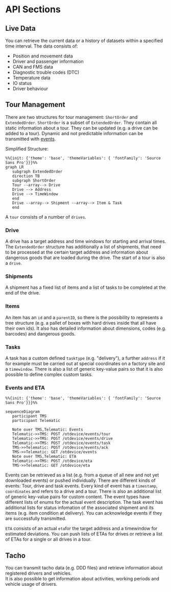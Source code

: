 # API Sections

## Live Data

You can retrieve the current data or a history of datasets within a specified time interval. The data consists of: 

- Position and movement data
- Driver and passenger information
- CAN and FMS data 
- Diagnostic trouble codes (DTC)
- Temperature data
- IO status
- Driver behaviour

## Tour Management

There are two structures for tour management: `ShortOrder` and `ExtendedOrder`. `ShortOrder` is a subset of `ExtendedOrder`. They contain all static information about a tour. They can be updated (e.g. a drive can be added to a tour). Dynamic and not predictable information can be transmitted with [events](https://opentelematics.gitlab.io/otdata/docs/#/apiSections?id=events-and-eta). 

Simplified Structure:

```mermaid
%%{init: {'theme': 'base', 'themeVariables': { 'fontFamily': 'Source Sans Pro'}}}%%
graph LR
   subgraph ExtendedOrder
   direction TB
   subgraph ShortOrder
   Tour --array--> Drive
   Drive --> Address
   Drive --> TimeWindow
   end
   Drive --array--> Shipment --array--> Item & Task
   end
```

A `tour` consists of a number of `drives`. 

### Drive

A drive has a target address and time windows for starting and arrival times. The `ExtendedOrder` structure has additionally a list of shipments, that need to be processed at the certain target address and information about dangerous goods that are loaded during the drive. The start of a tour is also a `drive`.

### Shipments

A shipment has a fixed list of items and a list of tasks to be completed at the end of the drive. 

### Items
 An item has an `id` and a `parentID`, so there is the possibility to represents a tree structure (e.g. a pallet of boxes with hard drives inside that all have their own ids). It also has detailed information about dimensions, codes (e.g. barcodes) and dangerous goods.

### Tasks

A task has a custom defined `tasktype` (e.g. "delivery"), a further `address` if it for example must be carried out at special coordinates on a factory site and a `timewindow`. There is also a list of generic key-value pairs so that it is also possible to define complex custom tasks.


### Events and ETA

```mermaid
%%{init: {'theme': 'base', 'themeVariables': { 'fontFamily': 'Source Sans Pro'}}}%%

sequenceDiagram
   participant TMS
   participant Telematic

   Note over TMS,Telematic: Events   
   Telematic->>TMS: POST /otdevice/events/tour
   Telematic->>TMS: POST /otdevice/events/drive
   Telematic->>TMS: POST /otdevice/events/task
   TMS->>Telematic: POST /otdevice/events/ack
   TMS->>Telematic: GET /otdevice/events
   Note over TMS,Telematic: ETA   
   Telematic->>TMS: POST /otdevice/eta
   TMS->>Telematic: GET /otdevice/eta
```

Events can be retrieved as a list (e.g. from a queue of all new and not yet downloaded events) or pushed individually. There are different kinds of events: Tour, drive and task events. Every kind of event has a `timestamp`, `coordinates` and refers to a drive and a tour. There is also an additional list of generic key-value pairs for custom content. The event types have different lists of enums for the actual event description. The task event has additional lists for status infomation of the associated shipment and its items (e.g. item condition at delivery).
You can acknowledge events if they are successfully transmitted.  

`ETA` consists of an actual `eta`for the target address and a timewindow for estimated deviations.
You can push lists of ETAs for drives or retrieve a list of ETAs for a single or all drives in a tour.  

## Tacho

You can transmit tacho data (e.g. DDD files) and retrieve information about registered drivers and vehicles.  
It is also possible to get information about activities, working periods and vehicle usage of drivers.